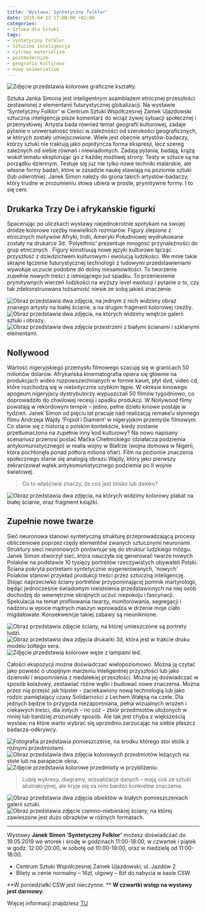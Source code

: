 ```yaml
---
title: 'Wystawa: Syntetyczny folklor'
date: 2019-04-23 17:08:00 +02:00
categories:
- Sztuka dla Sztuki
tags:
- syntetyczny folklor
- sztuczna inteligencja
- cyfrowy materializm
- postmodernizm
- geografia kulturowa
- nowy uniwersalizm
---
```


![Zdjęcie przedstawia kolorowe graficzne kształty.](https://assets1.ello.co/uploads/asset/attachment/9414293/ello-optimized-e37cc570.jpg)

Sztuka Janka Simona jest inteligentnym asamblażem etnicznej przeszłości zestawionej z elementami futurystycznej globalizacji. Na wystawie ‘Syntetyczny Folklor’ w Centrum Sztuki Współczesnej Zamek Ujazdowski sztuczna inteligencja pisze komentarz do wciąż żywej sytuacji społecznej i przemysłowej. Artysta bada również temat geografii kulturowej, zadaje pytanie o uniwersalność treści w zależności od szerokości geograficznych, w których zostały umiejscowione. Wiele jest obecnie artystów-badaczy, którzy sztuki nie traktują jako pojedyncza forma ekspresji, lecz szereg zależnych od siebie równań i niewiadomych. Zadają pytania, badają, krążą wokół tematu eksplorując go z każdej możliwej strony. Testy w sztuce są na porządku dziennym. Testuje się już nie tylko nowe techniki malarskie, ale własne formy badań, które w zasadzie naukę stawiają na poziomie sztuki (lub odwrotnie). Janek Simon należy do grona takich artystów-badaczy, który trudne w zrozumieniu słowa ubiera w proste, prymitywne formy. I to się ceni. 

## Drukarka Trzy De i afrykańskie figurki 

Spacerując po uliczkach wystawy niejednokrotnie spotykam na swojej drodze kolorowe rzeźby niewielkich rozmiarów. Figury zlepione z etnicznych motywów Afryki, Indii, Ameryki Południowej wydrukowane zostały na drukarce 3d. ‘Polyethnic’ prezentuje mnogość przynależności do grup etnicznych . Figury konstruują nowe języki kulturowe łącząc przyszłość z dziedzictwem kulturowym i ewolucją ludzkości. We mnie takie skrajne łączenie futurystycznej technologii z ludowymi przedstawieniami wywołuje uczucie podobne do doliny niesamowitości. To tworzenie zupełnie nowych treści z istniejącego już spadku. To przeniesienie prymitywnych wierzeń ludzkości na wyższy level ewolucji i pytanie o to, czy tak zdekonstruowana tożsamość niesie ze sobą jakieś znaczenie. 

![Obraz przedstawia dwa zdjęcia, na jednym z nich widzimy obraz znanego artysty na białej ścianie, a na drugim fragment kolorowej rzeźby.](https://assets0.ello.co/uploads/asset/attachment/9414298/ello-optimized-dbb8e15a.jpg)
![Obraz przedstawia dwa zdjęcia, na których widzimy wnętrze galerii sztuki i obrazy.](https://assets1.ello.co/uploads/asset/attachment/9414301/ello-optimized-9a29e300.jpg)
![Obraz przedstawia dwa zdjęcia przestrzeni z białymi ścianami i szklanymi elementami.](https://assets2.ello.co/uploads/asset/attachment/9414305/ello-optimized-619f4bb0.jpg)

## Nollywood

Wartość nigeryjskiego przemysłu filmowego szacuję się w granicach 50 milionów dolarów. Afrykańska kinematografia opiera się głównie na produkcjach wideo rozpowszechnianych w formie kaset, płyt dvd, video cd, które rozchodzą się w niebotycznie szybkim tępie. W okresie kinowego apogeum nigeryjscy dystrybutorzy wypuszczali 50 filmów tygodniowo, co doprowadziło do chwilowej recesji i spadku produkcji. W Nollywood filmy powstają w rekordowym tempie – jedno, pełne dzieło kinowe postaje w tydzień. Janek Simon od pięciu lat pracuje nad realizacją remake’u słynnego filmu Andrzeja Wajdy ‘Popiół i Diament’ w nigeryjskim przemyśle filmowym. Co stanie się z historią o polskim kontekście, kiedy zostanie przetłumaczona na zupełnie inny kod kulturowy? Na nowo napisany scenariusz przenosi postać Maćka Chełmickiego (działacza podziemia antykomunistycznego) w realia wojny w Biafrze (wojna domowa w Nigerii, która pochłonęła ponad półtora miliona ofiar). Film na poziomie znaczenia społecznego stanie się analogią obrazu Wajdy, który jako pierwszy zekranizował wątek antykomunistycznego podziemia po II wojnie światowej. 

> 
> Co to właściwie znaczy, że coś jest blisko lub daleko?

![Obraz przedstawia dwa zdjęcia, na których widzimy kolorowy plakat na białej ścianie, oraz fragment książki.](https://assets2.ello.co/uploads/asset/attachment/9414307/ello-optimized-3a863730.jpg)

## Zupełnie nowe twarze

Sieć neuronowa stanowi syntetyczną strukturę przeprowadzającą procesy obliczeniowe poprzez rzędy elementów zwanych sztucznymi neuronami. Struktury sieci neuronowych porównuje się do struktur ludzkiego mózgu. Janek Simon stworzył sieć, która nauczyła się generować twarze nowych Polaków na podstawie 10 tysięcy portretów rzeczywistych obywateli Polski. Ściana pokryta portretami syntetycznie wygenerowanych, ‘nowych’ Polaków stanowi przykład produkcji treści przez sztuczną inteligencję. Stojąc naprzeciwko ściany portretów przypominającej pomnik martyrologii, będąc jednocześnie świadomym nieistnienia przedstawionych na niej osób dochodzę do wewnętrznie skrajnych uczuć niepokoju i fascynacji. Spekulacja na temat profilowania twarzy, monitorowania, segregacji i nadzoru w epoce mądrych maszyn wprowadza w drżenie moje ciało migdałowate. Konsekwencje takiej zabawy są nieuniknione. 

![Obraz przedstawia zdjęcie ściany, na której umieszczone są portrety ludzi.](https://assets1.ello.co/uploads/asset/attachment/9414323/ello-optimized-fcbb97ca.jpg)
![Obraz przedstawia dwa zdjęcia drukarki 3d, która jest w trakcie druku modelu żółtego sera.](https://assets2.ello.co/uploads/asset/attachment/9414324/ello-optimized-fcd1c337.jpg)
![Zdjęcie przedstawia kolorowe węże z lampami led.](https://assets0.ello.co/uploads/asset/attachment/9414314/ello-optimized-923c748c.jpg)

Całości ekspozycji można doświadczać wielopoziomowo. Można ją czytać jako powieść o utopijnym marzeniu inteligentnej przyszłości lub jako dzienniki i wspomnienia z niedalekiej przeszłości. Można jej doświadczać w sposób kolażowy, zestawiać różne wątki i budować nowe znaczenia. Można przez nią przejść jak hipster - zaciekawiony nową technologią lub jako rodzic pamiętający czasy Solidarności z Lechem Wałęsą na czele. Dla jednych będzie to przygoda niezapomniana, pełna wizualnych wrażeń i ciekawych treści, dla innych – no cóż – zbiór przedmiotów ułożonych w mniej lub bardziej zrozumiały sposób. Ale tak jest chyba z większością wystaw, na które warto wybrać się uprzednio zarzucając na siebie płaszcz badacza-odkrywcy.

![Fotografia przedstawia pomieszczenie, na środku którego stoi stolik z różnymi przedmiotami.](https://assets2.ello.co/uploads/asset/attachment/9414311/ello-optimized-a5bcb405.jpg)
![Obraz przedstawia dwa zdjęcia kolorowych przedmiotów leżących na stole lub na parapecie okna.](https://assets0.ello.co/uploads/asset/attachment/9414315/ello-optimized-f8a4d52d.jpg)
![Zdjęcie przedstawia kolorowe przedmioty w przybliżeniu.](https://assets2.ello.co/uploads/asset/attachment/9414316/ello-optimized-6ab909f3.jpg)

> 
> Lubię wykresy, diagramy, wizualizacje danych – mają coś ze sztuki abstrakcyjnej, ale kryje się za nimi bardzo konkretne znaczenie.

![Obraz przedstawia dwa zdjęcia obiektów w białych pomieszczeniach galerii sztuki.](https://assets2.ello.co/uploads/asset/attachment/9414319/ello-optimized-66c9b9c7.jpg)
![Obraz przedstawia zdjęcie ciemno-niebieskiej ściany, na której zawieszone jest dużo obrazków w różnych formatach.](https://assets1.ello.co/uploads/asset/attachment/9414309/ello-optimized-4fdc742e.jpg)


--------------------------


Wystawy **Janek Simon ‘Syntetyczny Folklor’** możesz doświadczać do 19.05.2019 we wtorek i środę w godzinach 11:00-18:00, w czwartek i piątek w godz. 12:00-20:00, w sobotę od 10:00-19:00, oraz w niedzielę od 11:00-18:00. 

* Centrum Sztuki Współczesnej Zamek Ujazdowski; ul. Jazdów 2 
* Bilety w cenie normalny – 16zł, ulgowy – 8zł do nabycia w kasie CSW.

**W poniedziałki CSW jest nieczynne. **
**W czwartki wstęp na wystawy jest darmowy.** 

Więcej informacji znajdziesz [TU](https://u-jazdowski.pl/program/wystawy/janek-simon)